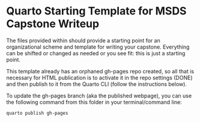 # Quarto Starting Template for MSDS Capstone Writeup

The files provided within should provide a starting point for an organizational scheme and template for writing your capstone. Everything can be shifted or changed as needed or you see fit: this is just a starting point.

This template already has an orphaned gh-pages repo created, so all that is necessary for HTML publication is to activate it in the repo settings (DONE) and then publish to it from the Quarto CLI (follow the instructions below).

To update the gh-pages branch (aka the published webpage), you can use the following command from this folder in your terminal/command line:

```bash
quarto publish gh-pages
```